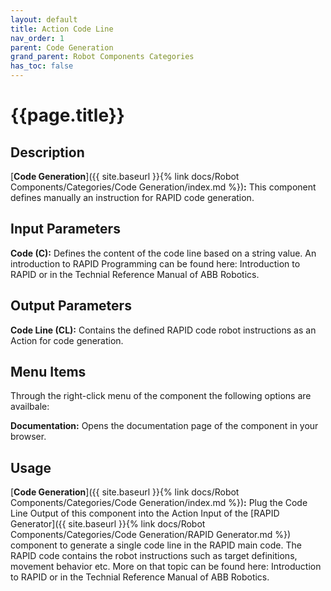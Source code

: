 ```yaml
---
layout: default
title: Action Code Line
nav_order: 1
parent: Code Generation
grand_parent: Robot Components Categories
has_toc: false
---
```


# **{{page.title}}**

## **Description**

[**Code Generation**]({{ site.baseurl }}{% link docs/Robot Components/Categories/Code Generation/index.md %})**:** This component defines manually an instruction for RAPID code generation.

## **Input Parameters**

**Code (C):** Defines the content of the code line based on a string value. An introduction to RAPID Programming can be found here: Introduction to RAPID or in the Technial Reference Manual of ABB Robotics.

## **Output Parameters**

**Code Line (CL):** Contains the defined RAPID code robot instructions as an Action for code generation.

## **Menu Items**

Through the right-click menu of the component the following options are availbale:

**Documentation:** Opens the documentation page of the component in your browser.

## **Usage**

[**Code Generation**]({{ site.baseurl }}{% link docs/Robot Components/Categories/Code Generation/index.md %})**:** Plug the Code Line Output of this component into the Action Input of the [RAPID Generator]({{ site.baseurl }}{% link docs/Robot Components/Categories/Code Generation/RAPID Generator.md %}) component to generate a single code line in the RAPID main code. The RAPID code contains the robot instructions such as target definitions, movement behavior etc. More on that topic can be found here: Introduction to RAPID or in the Technial Reference Manual of ABB Robotics.